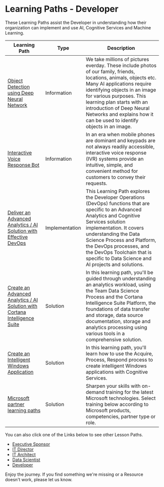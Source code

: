 # Learning Paths - Developer

These Learning Paths assist the Developer in understanding how their organization can implement and use AI, Cognitive Services and Machine Learning.

| **Learning Path**                                                                                                                                                                          | **Type**       | **Description**                                                                                                                                                                                                                                                                                                                                  |
|--------------------------------------------------------------------------------------------------------------------------------------------------------------------------------------------|----------------|--------------------------------------------------------------------------------------------------------------------------------------------------------------------------------------------------------------------------------------------------------------------------------------------------------------------------------------------------|
| [Object Detection using Deep Neural Network](https://github.com/BuckWoody/LearningPaths/blob/master/Developer/Learning%20Path%20-Object%20Detection%20Using%20Deep%20Neural%20Networks.md) | Information    | We take millions of pictures everday. These include photos of our family, friends, locations, animals, objects etc. Many AI applications require identifying objects in an image for various purposes. This learning plan starts with an introduction of Deep Neural Networks and explains how it can be used to identify objects in an image.   |
| [Interactive Voice Response Bot](https://github.com/BuckWoody/LearningPaths/blob/master/Developer/Learning%20Path%20-%20Interactive%20Voice%20Response%20Bot.md)                           | Information    | In an era when mobile phones are dominant and keypads are not always readily accessible, interactive voice response (IVR) systems provide an intuitive, simple, and convenient method for customers to convey their requests.                                                                                                                    |
| [Deliver an Advanced Analytics / AI Solution with Effective DevOps](https://github.com/BuckWoody/LearningPaths/blob/master/IT%20Architect/Learning%20Path%20-%20Devops%20for%20Data%20Science.md) | Implementation | This Learning Path explores the Developer Operations (DevOps) functions that are specific to an Advanced Analytics and Cognitive Services solution implementation. It covers understanding the Data Science Process and Platform, the DevOps processes, and the DevOps Toolchain that is specific to Data Science and AI projects and solutions. |
| [Create an Advanced Analytics / AI Solution with Cortana Intelligence Suite](https://github.com/BuckWoody/LearningPaths/blob/master/IT%20Architect/Learning%20Path%20-%20Create%20a%20Solution%20with%20Cortana%20Intelligence%20Suite.md) | Solution | In this learning path, you'll be guided through understanding an analytics workload, using the Team Data Science Process and the Cortana Intelligence Suite Platform, the foundations of data transfer and storage, data source documentation, storage and analytics processing using various tools in a comprehensive solution. | 
| [Create an Intelligent Windows Application](https://github.com/BuckWoody/LearningPaths/blob/master/IT%20Architect/Learning%20Path%20-%20Devops%20for%20Data%20Science.md) | Solution | In this learning path, you'll learn how to use the Acquire, Process, Respond process to create intelligent Windows applications with Cognitive Services. |
|[Microsoft partner learning paths](https://mspartnerlp.partner.microsoft.com/LearningPath/LearningPath/DLPaths?trackId=1697&rowId=2282)| Solution       | Sharpen your skills with on-demand training for the latest Microsoft technologies. Select training below according to Microsoft products, competencies, partner type or role.                                                                                                                                                                    |



You can also click one of the Links below to see other Lesson Paths.
- [Executive Sponsor](https://github.com/BuckWoody/LearningPaths/tree/master/Executive%20Sponsor)
- [IT Director](https://github.com/BuckWoody/LearningPaths/tree/master/IT%20Director)
- [IT Architect](https://github.com/BuckWoody/LearningPaths/tree/master/IT%20Architect)
- [Data Scientist](https://github.com/BuckWoody/LearningPaths/tree/master/Data%20Scientist)
- [Developer](https://github.com/BuckWoody/LearningPaths/tree/master/Developer)

Enjoy the journey. If you find something we're missing or a Resource doesn't work, please let us know.
